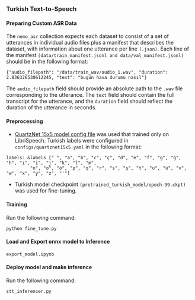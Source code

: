 ### Turkish Text-to-Speech

#### Preparing Custom ASR Data
The `nemo_asr` collection expects each dataset to consist of a set of utterances in individual audio files plus a manifest that describes the dataset, with information about one utterance per line `(.json)`.
Each line of the manifest `(data/train_manifest.jsonl and data/val_manifest.jsonl)` should be in the following format:
```
{"audio_filepath": "/data/train_wav/audio_1.wav", "duration": 2.836326530612245, "text": "bugün hava durumu nasıl"}
```
The `audio_filepath` field should provide an absolute path to the `.wav` file corresponding to the utterance. The `text` field should contain the full transcript for the utterance, and the `duration` field should reflect the duration of the utterance in seconds.

#### Preprocessing
- [QuartzNet 15x5 model config file](https://catalog.ngc.nvidia.com/orgs/nvidia/models/quartznet_15x5_ls_sp/files) was used that trained only on LibriSpeech.
Turkish labels were configured in `configs/quartznet15x5.yaml` in the following format:
```
labels: &labels [" ", "a", "b", "c", "ç", "d", "e", "f", "g", "ğ", "h", "ı", "i", "j", "k", "l", "m",
         "n", "o", "ö", "p", "q", "r", "s", "ş", "t", "u", "ü", "v", "w", "x", "y", "z", "'"]
```
- Turkish model checkpoint `(pretrained_turkish_model/epoch-99.ckpt)` was used for fine-tuning.

#### Training
Run the following command:
```
python fine_tune.py
```
#### Load and Export onnx model to Inference
```
export_model.ipynb
```
#### Deploy model and make inference
Run the following command:
```
stt_inferencer.py
```


